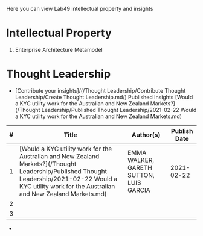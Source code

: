 Here you can view Lab49 intellectual property and insights

# Intellectual Property
1. Enterprise Architecture Metamodel

# Thought Leadership
* [Contribute your insights]/(/Thought Leadership/Contribute Thought Leadership/Create Thought Leadership.md/)
Published Insights
[Would a KYC utility work for the Australian and New Zealand Markets?](/Thought Leadership/Published Thought Leadership/2021-02-22 Would a KYC utility work for the Australian and New Zealand Markets.md)

| # | Title | Author(s) | Publish Date |
|---|-------|-----------|--------------|
| 1  |[Would a KYC utility work for the Australian and New Zealand Markets?](/Thought Leadership/Published Thought Leadership/2021-02-22 Would a KYC utility work for the Australian and New Zealand Markets.md)       |EMMA WALKER, GARETH SUTTON, LUIS GARCIA           |2021-02-22            |
| 2  |       |           |              |
| 3  |       |           |              |

* 
